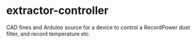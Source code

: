 # extractor-controller
CAD fines and Arduino source for a device to control a RecordPower dust filter, and record temperature etc.
